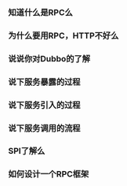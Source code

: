 ### 知道什么是RPC么

### 为什么要用RPC，HTTP不好么

### 说说你对Dubbo的了解

### 说下服务暴露的过程

### 说下服务引入的过程

### 说下服务调用的流程

### SPI了解么

### 如何设计一个RPC框架

